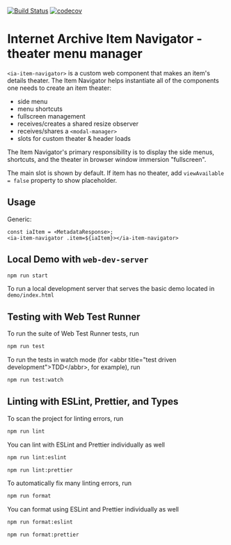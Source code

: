 [![Build Status](https://travis-ci.com/internetarchive/iaux-item-navigator.svg?branch=master)](https://travis-ci.com/internetarchive/iaux-item-navigator) [![codecov](https://codecov.io/gh/internetarchive/iaux-item-navigator/branch/master/graph/badge.svg)](https://codecov.io/gh/internetarchive/iaux-item-navigator)

# Internet Archive Item Navigator - theater menu manager

`<ia-item-navigator>` is a custom web component that makes an item's details theater.
The Item Navigator helps instantiate all of the components one needs to create an item theater:
- side menu
- menu shortcuts
- fullscreen management
- receives/creates a shared resize observer
- receives/shares a `<modal-manager>`
- slots for custom theater & header loads

The Item Navigator's primary responsibility is to display the side menus, shortcuts, and the theater in browser window immersion "fullscreen".

The main slot is shown by default.  If item has no theater, add `viewAvailable = false` property to show placeholder.

## Usage
Generic:
```
const iaItem = <MetadataResponse>;
<ia-item-navigator .item=${iaItem}></ia-item-navigator>
```

## Local Demo with `web-dev-server`
```bash
npm run start
```
To run a local development server that serves the basic demo located in `demo/index.html`

## Testing with Web Test Runner
To run the suite of Web Test Runner tests, run
```bash
npm run test
```

To run the tests in watch mode (for &lt;abbr title=&#34;test driven development&#34;&gt;TDD&lt;/abbr&gt;, for example), run

```bash
npm run test:watch
```

## Linting with ESLint, Prettier, and Types
To scan the project for linting errors, run
```bash
npm run lint
```

You can lint with ESLint and Prettier individually as well
```bash
npm run lint:eslint
```
```bash
npm run lint:prettier
```

To automatically fix many linting errors, run
```bash
npm run format
```

You can format using ESLint and Prettier individually as well
```bash
npm run format:eslint
```
```bash
npm run format:prettier
```
